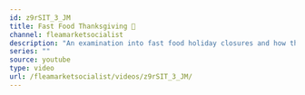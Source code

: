 ```yaml
---
id: z9rSIT_3_JM
title: Fast Food Thanksgiving 🍟
channel: fleamarketsocialist
description: "An examination into fast food holiday closures and how they effect the workers of #McDonalds. Disseminating some #FightFor15 #AgitProp to stoke the flames of the discontent. #BlackFriday"
series: ""
source: youtube
type: video
url: /fleamarketsocialist/videos/z9rSIT_3_JM/
---
```

